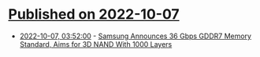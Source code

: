 # [Published on 2022-10-07](index.md)

* [2022-10-07, 03:52:00](https://soylentnews.org/article.pl?sid=22/10/06/1543207&from=rss) - [Samsung Announces 36 Gbps GDDR7 Memory Standard, Aims for 3D NAND With 1000 Layers](https://soylentnews.org/article.pl?sid=22/10/06/1543207&from=rss)
